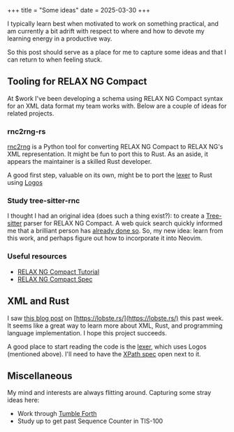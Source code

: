 +++
title = "Some ideas"
date = 2025-03-30
+++

I typically learn best when motivated to work on something practical, and am currently a bit adrift with respect to where and how to devote my learning energy in a productive way.

So this post should serve as a place for me to capture some ideas and that I can return to when feeling stuck.

## Tooling for RELAX NG Compact

At $work I've been developing a schema using RELAX NG Compact syntax for an XML data format my team works with. Below are a couple of ideas for related projects.

### rnc2rng-rs

[rnc2rng](https://github.com/djc/rnc2rng) is a Python tool for converting RELAX NG Compact to RELAX NG's XML representation. It might be fun to port this to Rust. As an aside, it appears the maintainer is a skilled Rust developer.

A good first step, valuable on its own, might be to port the [lexer](https://github.com/djc/rnc2rng/blob/main/rnc2rng/parser.py#L15) to Rust using [Logos](https://docs.rs/logos/latest/logos/)

### Study tree-sitter-rnc

I thought I had an original idea (does such a thing exist?): to create a [Tree-sitter](https://tree-sitter.github.io/tree-sitter/) parser for RELAX NG Compact. A web quick search quickly informed me that a brilliant person has [already done so](https://github.com/LdBeth/tree-sitter-rnc). So, my new idea: learn from this work, and perhaps figure out how to incorporate it into Neovim.

### Useful resources

- [RELAX NG Compact Tutorial](https://relaxng.org/compact-tutorial-20030326.html)
- [RELAX NG Compact Spec](https://relaxng.org/compact.html)

## XML and Rust

I saw [this blog post](https://blog.startifact.com/posts/xee/) on [https://lobste.rs/](https://lobste.rs/) this past week. It seems like a great way to learn more about XML, Rust, and programming language implementation. I hope this project succeeds.

A good place to start reading the code is the [lexer](https://github.com/Paligo/xee/tree/main/xee-xpath-lexer), which uses Logos (mentioned above). I'll need to have the [XPath spec](https://www.w3.org/TR/xpath-31/) open next to it.

## Miscellaneous

My mind and interests are always flitting around. Capturing some stray ideas here:
- Work through [Tumble Forth]()
- Study up to get past Sequence Counter in TIS-100

